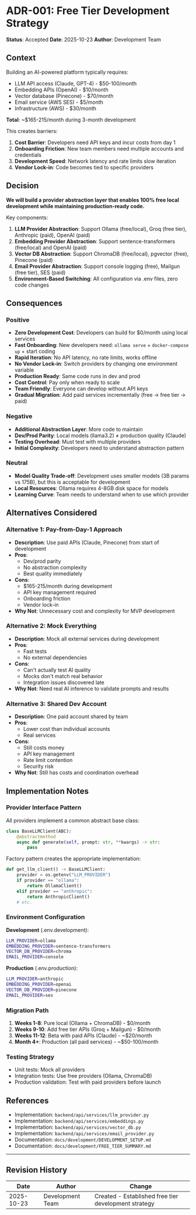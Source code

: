 # ADR-001: Free Tier Development Strategy

**Status**: Accepted
**Date**: 2025-10-23
**Author**: Development Team

## Context

Building an AI-powered platform typically requires:
- LLM API access (Claude, GPT-4) - $50-100/month
- Embedding APIs (OpenAI) - $10/month
- Vector database (Pinecone) - $70/month
- Email service (AWS SES) - $5/month
- Infrastructure (AWS) - $30/month

**Total**: ~$165-215/month during 3-month development

This creates barriers:
1. **Cost Barrier**: Developers need API keys and incur costs from day 1
2. **Onboarding Friction**: New team members need multiple accounts and credentials
3. **Development Speed**: Network latency and rate limits slow iteration
4. **Vendor Lock-in**: Code becomes tied to specific providers

## Decision

**We will build a provider abstraction layer that enables 100% free local development while maintaining production-ready code.**

Key components:
1. **LLM Provider Abstraction**: Support Ollama (free/local), Groq (free tier), Anthropic (paid), OpenAI (paid)
2. **Embedding Provider Abstraction**: Support sentence-transformers (free/local) and OpenAI (paid)
3. **Vector DB Abstraction**: Support ChromaDB (free/local), pgvector (free), Pinecone (paid)
4. **Email Provider Abstraction**: Support console logging (free), Mailgun (free tier), SES (paid)
5. **Environment-Based Switching**: All configuration via .env files, zero code changes

## Consequences

### Positive
- **Zero Development Cost**: Developers can build for $0/month using local services
- **Fast Onboarding**: New developers need: `ollama serve` + `docker-compose up` + start coding
- **Rapid Iteration**: No API latency, no rate limits, works offline
- **No Vendor Lock-in**: Switch providers by changing one environment variable
- **Production Ready**: Same code runs in dev and prod
- **Cost Control**: Pay only when ready to scale
- **Team Friendly**: Everyone can develop without API keys
- **Gradual Migration**: Add paid services incrementally (free → free tier → paid)

### Negative
- **Additional Abstraction Layer**: More code to maintain
- **Dev/Prod Parity**: Local models (llama3.2) ≠ production quality (Claude)
- **Testing Overhead**: Must test with multiple providers
- **Initial Complexity**: Developers need to understand abstraction pattern

### Neutral
- **Model Quality Trade-off**: Development uses smaller models (3B params vs 175B), but this is acceptable for development
- **Local Resources**: Ollama requires 4-8GB disk space for models
- **Learning Curve**: Team needs to understand when to use which provider

## Alternatives Considered

### Alternative 1: Pay-from-Day-1 Approach
- **Description**: Use paid APIs (Claude, Pinecone) from start of development
- **Pros**:
  - Dev/prod parity
  - No abstraction complexity
  - Best quality immediately
- **Cons**:
  - $165-215/month during development
  - API key management required
  - Onboarding friction
  - Vendor lock-in
- **Why Not**: Unnecessary cost and complexity for MVP development

### Alternative 2: Mock Everything
- **Description**: Mock all external services during development
- **Pros**:
  - Fast tests
  - No external dependencies
- **Cons**:
  - Can't actually test AI quality
  - Mocks don't match real behavior
  - Integration issues discovered late
- **Why Not**: Need real AI inference to validate prompts and results

### Alternative 3: Shared Dev Account
- **Description**: One paid account shared by team
- **Pros**:
  - Lower cost than individual accounts
  - Real services
- **Cons**:
  - Still costs money
  - API key management
  - Rate limit contention
  - Security risk
- **Why Not**: Still has costs and coordination overhead

## Implementation Notes

### Provider Interface Pattern

All providers implement a common abstract base class:

```python
class BaseLLMClient(ABC):
    @abstractmethod
    async def generate(self, prompt: str, **kwargs) -> str:
        pass
```

Factory pattern creates the appropriate implementation:

```python
def get_llm_client() -> BaseLLMClient:
    provider = os.getenv("LLM_PROVIDER")
    if provider == "ollama":
        return OllamaClient()
    elif provider == "anthropic":
        return AnthropicClient()
    # etc.
```

### Environment Configuration

**Development** (.env.development):
```bash
LLM_PROVIDER=ollama
EMBEDDING_PROVIDER=sentence-transformers
VECTOR_DB_PROVIDER=chroma
EMAIL_PROVIDER=console
```

**Production** (.env.production):
```bash
LLM_PROVIDER=anthropic
EMBEDDING_PROVIDER=openai
VECTOR_DB_PROVIDER=pinecone
EMAIL_PROVIDER=ses
```

### Migration Path

1. **Weeks 1-8**: Pure local (Ollama + ChromaDB) - $0/month
2. **Weeks 9-10**: Add free tier APIs (Groq + Mailgun) - $0/month
3. **Weeks 11-12**: Beta with paid APIs (Claude) - ~$20/month
4. **Month 4+**: Production (all paid services) - ~$50-100/month

### Testing Strategy

- Unit tests: Mock all providers
- Integration tests: Use free providers (Ollama, ChromaDB)
- Production validation: Test with paid providers before launch

## References

- Implementation: `backend/api/services/llm_provider.py`
- Implementation: `backend/api/services/embeddings.py`
- Implementation: `backend/api/services/vector_db.py`
- Implementation: `backend/api/services/email_provider.py`
- Documentation: `docs/development/DEVELOPMENT_SETUP.md`
- Documentation: `docs/development/FREE_TIER_SUMMARY.md`

---

## Revision History

| Date | Author | Change |
|------|--------|--------|
| 2025-10-23 | Development Team | Created - Established free tier development strategy |
